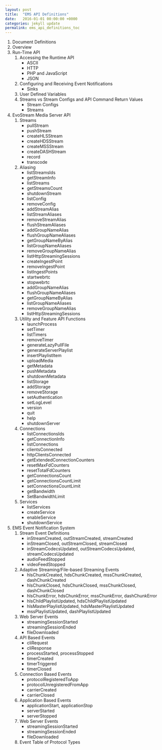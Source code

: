 ```yaml
---
layout: post
title:  "EMS API Definitions"
date:   2016-01-01 00:00:00 +0000
categories: jekyll update
permalink: ems_api_definitions_toc
---
```


1. Document Definitions
2. Overview
3. Run-Time API
   1. Accessing the Runtime API
      - ASCII
      - HTTP
      - PHP and JavaScript
      - JSON
   2. Configuring and Receiving Event Notifications
      - Sinks
   3. User Defined Variables
   4. Streams vs Stream Configs and API Command Return Values
      - Stream Configs
      - Streams
4. EvoStream Media Server API
   1. Streams
      - pullStream
      - pushStream
      - createHLSStream
      - createHDSStream
      - createMSSStream
      - createDASHStream
      - record
      - transcode
   2. Aliasing
      - listStreamsIds
      - getStreamInfo
      - listStreams
      - getStreamsCount
      - shutdownStream
      - listConfig
      - removeConfig
      - addStreamAlias
      - listStreamAliases
      - removeStreamAlias
      - flushStreamAliases
      - addGroupNameAlias
      - flushGroupNameAliases
      - getGroupNameByAlias
      - listGroupNameAliases
      - removeGroupNameAlias
      - listHttpStreamingSessions
      - createIngestPoint
      - removeIngestPoint
      - listIngestPoints
      - startwebrtc
      - stopwebrtc
      - addGroupNameAlias
      - flushGroupNameAliases
      - getGroupNameByAlias
      - listGroupNameAliases
      - removeGroupNameAlias
      - listHttpStreamingSessions
   3. Utility and Feature API Functions
      - launchProcess
      - setTimer
      - listTimers
      - removeTimer
      - generateLazyPullFile
      - generateServerPlaylist
      - insertPlaylistItem
      - uploadMedia
      - getMetadata
      - pushMetadata
      - shutdownMetadata
      - listStorage
      - addStorage
      - removeStorage
      - setAuthentication
      - setLogLevel
      - version
      - quit
      - help
      - shutdownServer
   4. Connections
      - listConnectionsIds
      - getConnectionInfo
      - listConnections
      - clientsConnected
      - httpClientsConnected
      - getExtendedConnectionCounters
      - resetMaxFdCounters
      - resetTotalFdCounters
      - getConnectionsCount
      - getConnectionsCountLimit
      - setConnectionsCountLimit
      - getBandwidth
      - SetBandwidthLimit
   5. Services
      - listServices
      - createService
      - enableService
      - shutdownService
5. EMS Event Notification System
   1. Stream Event Definitions
      - inStreamCreated, outStreamCreated, streamCreated
      - inStreamClosed, outStreamClosed, streamClosed
      - inStreamCodecsUpdated, outStreamCodecsUpdated, streamCodecsUpdated
      - audioFeedStopped
      - videoFeedStopped
   2. Adaptive Streaming/File-based Streaming Events
      - hlsChunkCreated, hdsChunkCreated, mssChunkCreated, dashChunkCreated
      - hlsChunkClosed, hdsChunkClosed, mssChunkClosed, dashChunkClosed
      - hlsChunkError, hdsChunkError, mssChunkError, dashChunkError
      - hlsChildPlaylistUpdated, hdsChildPlaylistUpdated
      - hlsMasterPlaylistUpdated, hdsMasterPlaylistUpdated
      - mssPlaylistUpdated, dashPlaylistUpdated
   3. Web Server Events
      - streamingSessionStarted
      - streamingSessionEnded
      - fileDownloaded
   4. API Based Events
      - cliRequest
      - cliResponse
      - processStarted, processStopped
      - timerCreated
      - timerTriggered
      - timerClosed
   5. Connection Based Events
      - protocolRegisteredToApp
      - protocolUnregisteredFromApp
      - carrierCreated
      - carrierClosed
   6. Application Based Events
      - applicationStart, applicationStop
      - serverStarted
      - serverStopped
   7. Web Server Events
      - streamingSessionStarted
      - streamingSessionEnded
      - fileDownloaded
   6. Event Table of Protocol Types

